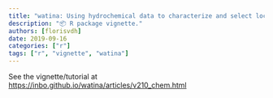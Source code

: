 ```yaml
---
title: "watina: Using hydrochemical data to characterize and select locations"
description: "📦 R package vignette."
authors: [florisvdh]
date: 2019-09-16
categories: ["r"]
tags: ["r", "vignette", "watina"]
---
```


See the vignette/tutorial at <https://inbo.github.io/watina/articles/v210_chem.html>
